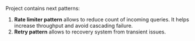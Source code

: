 Project contains next patterns:
1. **Rate limiter pattern** allows to reduce count of incoming queries.
It helps increase throughput and avoid cascading failure.
2. **Retry pattern**  allows to recovery system from transient issues.